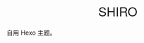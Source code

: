 # <h1 style="text-align: center; font-family: PingFang SC, Verdana, Helvetica Neue, Microsoft Yahei, Hiragino Sans GB, Microsoft Sans Serif, WenQuanYi Micro Hei, sans-serif; font-weight: 100">SHIRO</h1>

自用 Hexo 主题。